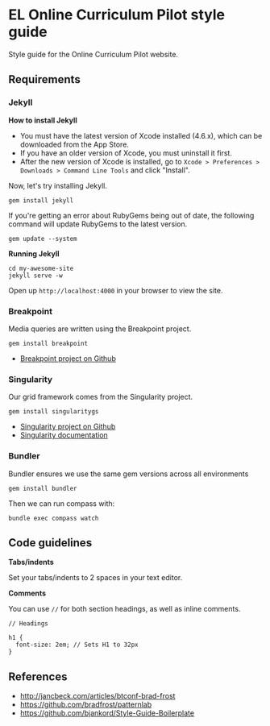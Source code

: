 # EL Online Curriculum Pilot style guide

Style guide for the Online Curriculum Pilot website.

## Requirements

### Jekyll

**How to install Jekyll**

* You must have the latest version of Xcode installed (4.6.x), which can be downloaded from the App Store.
* If you have an older version of Xcode, you must uninstall it first.
* After the new version of Xcode is installed, go to ```Xcode > Preferences > Downloads > Command Line Tools``` and click "Install".

Now, let's try installing Jekyll.

```
gem install jekyll
```

If you're getting an error about RubyGems being out of date, the following command will update RubyGems to the latest version.

```
gem update --system
```

**Running Jekyll**

```
cd my-awesome-site
jekyll serve -w
```

Open up ```http://localhost:4000``` in your browser to view the site.


### Breakpoint

Media queries are written using the Breakpoint project.

```
gem install breakpoint
```

- [Breakpoint project on Github](https://github.com/Team-Sass/breakpoint)


### Singularity

Our grid framework comes from the Singularity project.

```
gem install singularitygs
```

- [Singularity project on Github](https://github.com/Team-Sass/Singularity)
- [Singularity documentation](https://github.com/Team-Sass/Singularity/wiki/Creating-Grids)

### Bundler
Bundler ensures we use the same gem versions across all environments

```
gem install bundler
```

Then we can run compass with:
```
bundle exec compass watch
```


## Code guidelines

**Tabs/indents**

Set your tabs/indents to 2 spaces in your text editor.

**Comments**

You can use ```//``` for both section headings, as well as inline comments.

```
// Headings

h1 {
  font-size: 2em; // Sets H1 to 32px
}
```

## References
- http://jancbeck.com/articles/btconf-brad-frost
- https://github.com/bradfrost/patternlab
- https://github.com/bjankord/Style-Guide-Boilerplate
